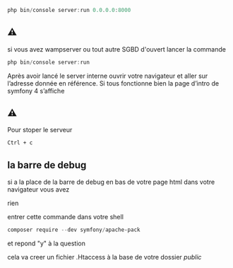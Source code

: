 ﻿```powershell
php bin/console server:run 0.0.0.0:8000
```
## :warning:
si vous avez wampserver ou tout autre SGBD d'ouvert lancer la commande

```powershell
php bin/console server:run 
```
Après avoir lancé le server interne ouvrir votre navigateur et aller sur l’adresse donnée en référence.
Si tous fonctionne bien la page d’intro de symfony 4 s’affiche

## :warning:
Pour stoper le serveur 

```diff
Ctrl + c
```
## la barre de debug

si a la place de la barre de debug en bas de votre page html dans votre navigateur vous avez 

rien


entrer cette commande dans votre shell

```powershell
composer require --dev symfony/apache-pack
```
 et repond "y" à la question

cela va creer un fichier .Htaccess à la base de votre dossier *public* 